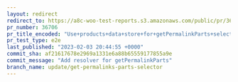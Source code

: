 ```yaml
---
layout: redirect
redirect_to: https://a8c-woo-test-reports.s3.amazonaws.com/public/pr/36706/e2e/index.html
pr_number: 36706
pr_title_encoded: "Use+products+data+store+for+getPermalinkParts+selector"
pr_test_type: e2e
last_published: "2023-02-03 20:44:55 +0000"
commit_sha: af21617678e2969a1331e6a88b65559177855a9e
commit_message: "Add resolver for getPermalinkParts"
branch_name: update/get-permalinks-parts-selector
---
```

